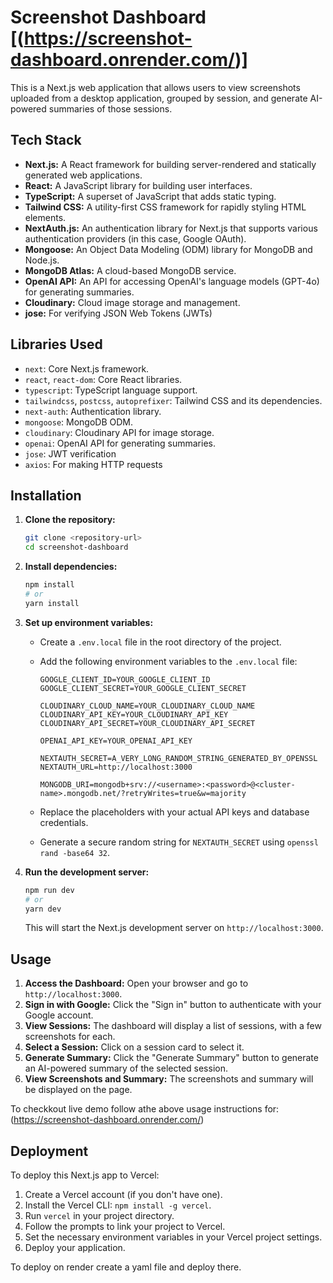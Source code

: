 # Screenshot Dashboard [(https://screenshot-dashboard.onrender.com/)]

This is a Next.js web application that allows users to view screenshots uploaded from a desktop application, grouped by session, and generate AI-powered summaries of those sessions.

## Tech Stack

*   **Next.js:** A React framework for building server-rendered and statically generated web applications.
*   **React:** A JavaScript library for building user interfaces.
*   **TypeScript:** A superset of JavaScript that adds static typing.
*   **Tailwind CSS:** A utility-first CSS framework for rapidly styling HTML elements.
*   **NextAuth.js:** An authentication library for Next.js that supports various authentication providers (in this case, Google OAuth).
*   **Mongoose:** An Object Data Modeling (ODM) library for MongoDB and Node.js.
*   **MongoDB Atlas:** A cloud-based MongoDB service.
*   **OpenAI API:** An API for accessing OpenAI's language models (GPT-4o) for generating summaries.
*   **Cloudinary:** Cloud image storage and management.
*   **jose:** For verifying JSON Web Tokens (JWTs)

## Libraries Used

*   `next`: Core Next.js framework.
*   `react`, `react-dom`: Core React libraries.
*   `typescript`: TypeScript language support.
*   `tailwindcss`, `postcss`, `autoprefixer`: Tailwind CSS and its dependencies.
*   `next-auth`: Authentication library.
*   `mongoose`: MongoDB ODM.
*   `cloudinary`: Cloudinary API for image storage.
*   `openai`: OpenAI API for generating summaries.
*   `jose`: JWT verification
*   `axios`: For making HTTP requests

## Installation

1.  **Clone the repository:**

    ```bash
    git clone <repository-url>
    cd screenshot-dashboard
    ```

2.  **Install dependencies:**

    ```bash
    npm install
    # or
    yarn install
    ```

3.  **Set up environment variables:**

    *   Create a `.env.local` file in the root directory of the project.
    *   Add the following environment variables to the `.env.local` file:

        ```
        GOOGLE_CLIENT_ID=YOUR_GOOGLE_CLIENT_ID
        GOOGLE_CLIENT_SECRET=YOUR_GOOGLE_CLIENT_SECRET

        CLOUDINARY_CLOUD_NAME=YOUR_CLOUDINARY_CLOUD_NAME
        CLOUDINARY_API_KEY=YOUR_CLOUDINARY_API_KEY
        CLOUDINARY_API_SECRET=YOUR_CLOUDINARY_API_SECRET

        OPENAI_API_KEY=YOUR_OPENAI_API_KEY

        NEXTAUTH_SECRET=A_VERY_LONG_RANDOM_STRING_GENERATED_BY_OPENSSL
        NEXTAUTH_URL=http://localhost:3000

        MONGODB_URI=mongodb+srv://<username>:<password>@<cluster-name>.mongodb.net/?retryWrites=true&w=majority
        ```

    *   Replace the placeholders with your actual API keys and database credentials.
    *   Generate a secure random string for `NEXTAUTH_SECRET` using `openssl rand -base64 32`.

4.  **Run the development server:**

    ```bash
    npm run dev
    # or
    yarn dev
    ```

    This will start the Next.js development server on `http://localhost:3000`.

## Usage

1.  **Access the Dashboard:** Open your browser and go to `http://localhost:3000`.
2.  **Sign in with Google:** Click the "Sign in" button to authenticate with your Google account.
3.  **View Sessions:** The dashboard will display a list of sessions, with a few screenshots for each.
4.  **Select a Session:** Click on a session card to select it.
5.  **Generate Summary:** Click the "Generate Summary" button to generate an AI-powered summary of the selected session.
6.  **View Screenshots and Summary:** The screenshots and summary will be displayed on the page.

To checkkout live demo follow athe above usage instructions for: (https://screenshot-dashboard.onrender.com/)

## Deployment

To deploy this Next.js app to Vercel:

1.  Create a Vercel account (if you don't have one).
2.  Install the Vercel CLI: `npm install -g vercel`.
3.  Run `vercel` in your project directory.
4.  Follow the prompts to link your project to Vercel.
5.  Set the necessary environment variables in your Vercel project settings.
6.  Deploy your application.

To deploy on render create a yaml file and deploy there.
